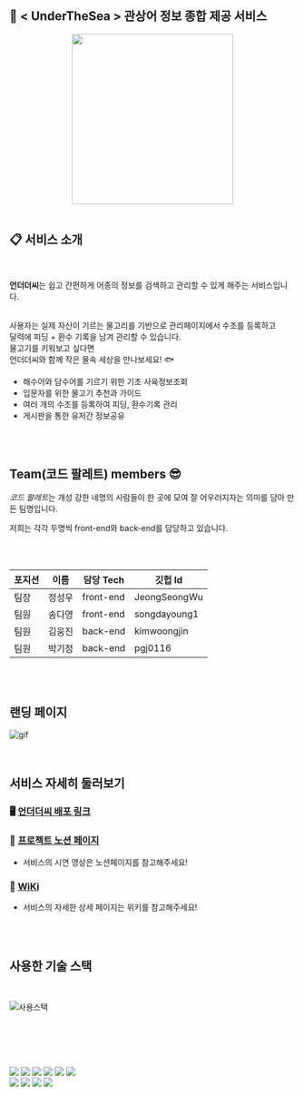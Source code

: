 

## 🐬 < UnderTheSea > 관상어 정보 종합 제공 서비스  
<div align="center">
<img src="https://user-images.githubusercontent.com/85822658/154873854-a2bdeead-e7c5-43f3-be9d-3230ff622313.png" width="75%" height="300" >
 </div> 

</br>

## 📋 서비스 소개
</br>

**언더더씨**는 쉽고 간편하게 어종의 정보를 검색하고 관리할 수 있게 해주는 서비스입니다. 

</br> 사용자는 실제 자신이 기르는 물고리를 기반으로 관리페이지에서 수조를 등록하고 
</br> 달력에 피딩 + 환수 기록을 남겨 관리할 수 있습니다. 
</br> 물고기를 키워보고 싶다면
</br> 
언더더씨와 함께 작은 물속 세상을 만나보세요! 🐟

- 해수어와 담수어를 기르기 위한 기초 사육정보조회
- 입문자를 위한 물고기 추천과 가이드
- 여러 개의 수조를 등록하여 피딩, 환수기록 관리
- 게시판을 통한 유저간 정보공유


</br>
</br>

## Team(코드 팔레트) members 😎

*코드 팔레트*는 개성 강한 네명의 사람들이 한 곳에 모여 잘 어우러지자는 의미를 담아 만든 팀명입니다. 

저희는 각각 두명씩 front-end와 back-end를 담당하고 있습니다. 

</br>
</br>

포지션 |이름|담당 Tech|깃헙 Id|
|--|--|--------|-----|
|팀장|정성우|front-end|JeongSeongWu|
|팀원|송다영|front-end|songdayoung1|
|팀원|김웅진|back-end|kimwoongjin|
|팀원|박기정|back-end|pgj0116| 

</br>
</br>


## 랜딩 페이지

![gif](https://user-images.githubusercontent.com/85822658/154877399-6620f9da-3f42-42e0-8a54-3a4491c9c914.gif)

</br>

## 서비스 자세히 둘러보기


### 🖥 [언더더씨 배포 링크](https://underthesea.ga/) </br>
### 📒 [프로젝트 노션 페이지](https://codestates.notion.site/14-Code-Palette-UnderTheSea-1a0d69e3b1de40488745de4eef3752ef)

 - 서비스의 시연 영상은 노션페이지를 참고해주세요!
### 📄 [WiKi](https://github.com/codestates/underTheSea/wiki)
 - 서비스의 자세한 상세 페이지는 위키를 참고해주세요!
</br>

</br>

## 사용한 기술 스택

</br>


 ![사용스택](https://cdn.discordapp.com/attachments/924937469370200086/925978946741370920/Web_App_Reference_Architecture_5.png)


</br></br></br></br>
<div style="float:left">
<img src="https://img.shields.io/badge/CSS-1572B6?style=for-the-badge&logo=CSS3&logoColor=white " />
<img src="https://img.shields.io/badge/JavaScript-F7DF1E?style=for-the-badge&logo=JavaScript&logoColor=white" />
<img src="https://img.shields.io/badge/Node.js-339933?style=for-the-badge&logo=Node.js&logoColor=black"/>
<img src="https://img.shields.io/badge/MySQL-4479A1?style=for-the-badge&logo=MySQL&logoColor=white"/>
<img src="https://img.shields.io/badge/Amazon AWS-232F3E?style=for-the-badge&logo=Amazon%20AWS&logoColor=white"/>
<img src="https://img.shields.io/badge/javascript-F7DF1E?style=for-the-badge&logo=javascript&logoColor=black"></br>
<img src="https://img.shields.io/badge/express-CDE4DA?style=for-the-badge&logo=black">
<img src="https://img.shields.io/badge/react-61DAFB?style=for-the-badge&logo=react&logoColor=black">
<img src="https://img.shields.io/badge/redux-673AB7?style=for-the-badge&logo=black">
<img src="https://img.shields.io/badge/styeld component-FA82BA?style=for-the-badge&logo=black">
</div>


</br></br>



